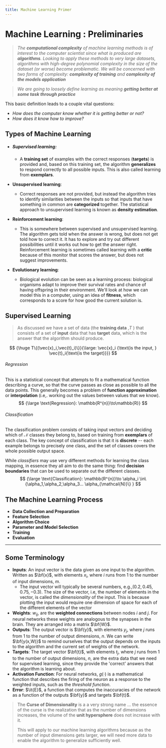 ```yaml
---
title: Machine Learning Primer
---
```

# Machine Learning : Preliminaries

> *The __computational complexity__ of machine learning methods is of interest to the computer scientist since what is produced are __algorithms__. Looking to apply these methods to very large datasets, algorithms with high-degree polynomial complexity in the size of the dataset (or worse) become problematic. We will be concerned with two forms of complexity: **complexity of training** and **complexity of the models application***



> *We are going to loosely define learning as meaning **getting better at some task through practice***

This basic definition leads to a couple vital questions:

- *How does the computer know whether it is getting better or not?*
- *How does it know how to improve?*



## Types of Machine Learning

- ##### __Supervised learning__:

  - A __training set__ of examples with the correct responses (__targets__) is provided and, based on this training set, the algorithm __generalizes__ to respond correctly to all possible inputs. This is also called learning from **exemplars**.

- __Unsupervised learning__:

  - Correct responses are not provided, but instead the algorithm tries to identify similarities between the inputs so that inputs that have something in common are __categorized__ together. The statistical approach to unsupervised learning is known as __density estimation__.

- __Reinforcement learning__:

  - This is somewhere between supervised and unsupervised learning. The algorithm gets told when the answer is wrong, but does not get told how to correct it. It has to explore and try out different possibilities until it works out how to get the answer right. Reinforcement learning is sometimes called learning with a __critic__ because of this monitor that scores the answer, but does not suggest improvements.

- __Evolutionary learning__:

  - Biological evolution can be seen as a learning process: biological organisms adapt to improve their survival rates and chance of having offspring in their environment. We'll look at how we can model this in a computer, using an idea of __fitness__, which corresponds to a score for how good the current solution is.

## Supervised Learning

> As discussed we have a set of data (the __training data__ ,$T$ ) that consists of a set of __input__ data that has __target__ data, which is the answer that the algorithm should produce.

$$
{\huge T\{(\vec{x}_i,\vec{t}_i)\}}{\large: \vec{x}_i {\text{is the input, } \vec{t}_i{\text{is the target}}}}
$$

###### Regression

This is a statistical concept that attempts to fit a mathematical function describing a curve, so that the curve passes as close as possible to all the data points. This generally becomes a problem of **function approximation** or **interpolation** (i.e,. working out the values between values that we know).
$$
{\large \text{Regression}: \mathbb{R^{n}}\to\mathbb{R}}
$$

###### Classification

The classification problem consists of taking input vectors and deciding which of $\mathcal{N}$ classes they belong to, based on training from __exemplars__ of each class.  The key concept of classification is that it is **discrete** -- each example belongs to precisely one class, and the set of classes covers the whole possible output space.

While _classifiers_ may use very different methods for learning the class mapping, in essence they all aim to do the same thing: find **decision boundaries** that can be used to separate out the different classes.
$$
{\large \text{Classification}: \mathbb{R^{n}}\to  \alpha_i \in\{\alpha_1,\alpha_2,\alpha_3... \alpha_{\mathcal{N}}\} }
$$

## The Machine Learning Process

- __Data Collection and Preparation__
- __Feature Selection__
- __Algorithm Choice__
- __Parameter and Model Selection__
- __Training__
- __Evaluation__



---



## Some Terminology

- __Inputs__: An input vector is the data given as one input to the algorithm. Written as $\bf{x}$, with elements $x_i$, where $i$ runs from $1$ to the number of input dimensions, $m$.
  - The input vector will typically be several numbers, $\text{e.g.,} (0.2,0.45,0.75,-0.3)$. The size of the vector, i.e, the number of elements in the vector, is called the _dimensionality_ of the input. This is because plotting the input would require one dimension of space for each of the different elements of the vector
- __Weights__: $w_{ij}$, are the __weighted connections__ between nodes $i$ and $j$. For neural networks these weights are analogous to the synapses in the brain. They are arranged into a matrix $\bf{W}$.
- __Outputs__: The output vector is $\bf{y}$, with elements $y_j$, where $j$ runs from $1$ to the number of output dimensions, $n$. We can write $\bf{y(x,W)}$ to remind ourselves that the output depends on the inputs to the algorithm and the current set of weights of the network.
- __Targets__: The target vector $\bf{t}$, with elements $t_j$, where $j$ runs from $1$ to the number of output dimensions, $n$, are the extra data that we need for supervised learning, since they provide the 'correct' answers that the algorithm is learning about.
- __Activation Function__: For neural networks, $g(\cdot)$ is a mathematical function that describes the firing of the neuron as a response to the weighted inputs, such as the _threshold function_.
- __Error__: $\it{E}$, a function that computes the inaccuracies of the network as a function of the outputs $\bf{y}$ and targets $\bf{t}$.

> The __Curse of Dimensionality__ is a a very strong name ... the essence of the curse is the realization that as the number of dimensions increases, the volume of the __unit hypersphere__ does not increase with it.
>
> This will apply to our machine learning algorithms because as the number of input dimensions gets larger, we will need more data to enable the algorithm to generalize sufficiently well.
